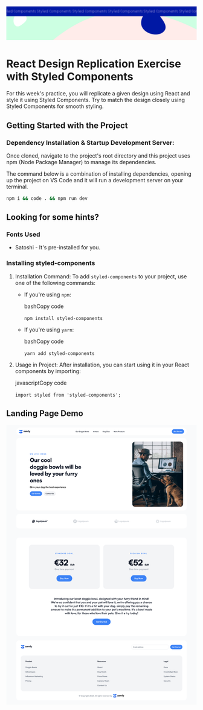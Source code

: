 <h1 align="center">
  <a href="">
    <img src="/src/assets/style-comps.svg" alt="Boiler Plate">
  </a>
</h1>

# React Design Replication Exercise with Styled Components

For this week's practice, you will replicate a given design using React and style it using Styled Components. Try to match the design closely using Styled Components for smooth styling.

## Getting Started with the Project

### Dependency Installation & Startup Development Server:

Once cloned, navigate to the project's root directory and this project uses npm (Node Package Manager) to manage its dependencies.

The command below is a combination of installing dependencies, opening up the project on VS Code and it will run a development server on your terminal.

```bash
npm i && code . && npm run dev
```

## Looking for some hints?

### Fonts Used

- Satoshi - It's pre-installed for you.

### Installing styled-components

1.  Installation Command: To add `styled-components` to your project, use one of the following commands:

    - If you're using `npm`:

      bashCopy code

      `npm install styled-components`

    - If you're using `yarn`:

      bashCopy code

      `yarn add styled-components`

2.  Usage in Project: After installation, you can start using it in your React components by importing:

    javascriptCopy code

    `import styled from 'styled-components';`

## Landing Page Demo

 <img src="/src/assets/doggie-bowls-landing.png" alt="Boiler Plate">
